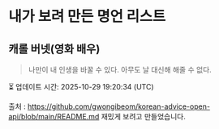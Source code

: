 # 내가 보려 만든 명언 리스트

##  캐롤 버넷(영화 배우)
> 나만이 내 인생을 바꿀 수 있다. 아무도 날 대신해 해줄 수 없다.


⏳ 업데이트 시간: 2025-10-29 19:20:34 (UTC)

출처 : https://github.com/gwongibeom/korean-advice-open-api/blob/main/README.md
재밌게 보려고 만들었습니다.

